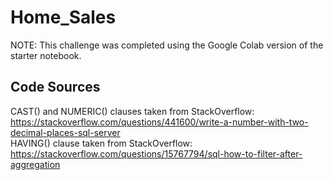 # Home_Sales

NOTE: This challenge was completed using the Google Colab version of the starter notebook.

## Code Sources
CAST() and NUMERIC() clauses taken from StackOverflow: https://stackoverflow.com/questions/441600/write-a-number-with-two-decimal-places-sql-server  
HAVING() clause taken from StackOverflow: https://stackoverflow.com/questions/15767794/sql-how-to-filter-after-aggregation  
